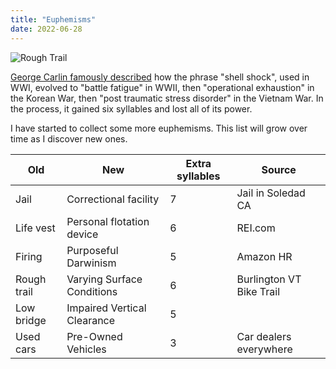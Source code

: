 ```yaml
---
title: "Euphemisms"
date: 2022-06-28
---
```


![Rough Trail](/images/varying-surface-conditions.jpg)

[George Carlin famously described](https://www.youtube.com/watch?v=vuEQixrBKCc) how the
phrase "shell shock", used in WWI, evolved to "battle fatigue" in WWII, then
"operational exhaustion" in the Korean War, then "post traumatic stress disorder"
in the Vietnam War.  In the process,
it gained six syllables and lost all of its power.

<!--more-->

I have started to collect some more euphemisms.  This list
will grow over time as I discover new ones.

 Old | New | Extra syllables | Source
--- | --- | --- | ---
Jail | Correctional facility  | 7 |Jail in Soledad CA
Life vest | Personal flotation device | 6 | REI.com
Firing | Purposeful Darwinism | 5 | Amazon HR
Rough trail | Varying Surface Conditions | 6 | Burlington VT Bike Trail
Low bridge | Impaired Vertical Clearance | 5 |
Used cars | Pre-Owned Vehicles | 3 | Car dealers everywhere
